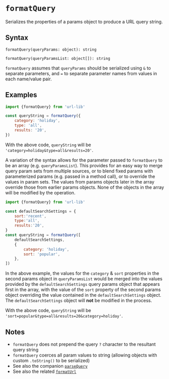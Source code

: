 # `formatQuery`

Serializes the properties of a params object to produce a URL query string.

## Syntax

`formatQuery(queryParams: object): string`

`formatQuery(queryParamsList: object[]): string`

`formatQuery` assumes that `queryParams` should be serialized using `&` to separate parameters, and `=` to separate parameter names from values in each name/value pair.

## Examples

```js
import {formatQuery} from 'url-lib'

const queryString = formatQuery({
    category: 'holiday',
    type: 'all',
    results: '20',
})
```

With the above code, `queryString` will be `'category=holiday&type=all&results=20'`.

A variation of the syntax allows for the parameter passed to `formatQuery` to be an array (e.g. `queryParamsList`). This provides for an easy way to merge query param sets from multiple sources, or to blend fixed params with parameterized params (e.g. passed in a method call), or to override the values in param sets. The values from params objects later in the array override those from earlier params objects. None of the objects in the array will be modified by the operation.

```js
import {formatQuery} from 'url-lib'

const defaultSearchSettings = {
    sort:'recent',
    type:'all',
    results:'20',
}
const queryString = formatQuery([
    defaultSearchSettings, 
    {
        category: 'holiday',
        sort: 'popular',
    },
])
```

In the above example, the values for the `category` & `sort` properties in the second params object in `queryParamsList` would be merged into the values provided by the `defaultSearchSettings` query params object that appears first in the array, with the value of the `sort` property of the second params object overriding the value contained in the `defaultSearchSettings` object. The `defaultSearchSettings` object will **not** be modified in the process.

With the above code, `queryString` will be `'sort=popular&type=all&results=20&category=holiday'`.

## Notes

- `formatQuery` does not prepend the query `?` character to the resultant query string
- `formatQuery` coerces all param values to string (allowing objects with custom `.toString()` to be serialized)
- See also the companion [`parseQuery`](parseQuery.md)
- See also the related [`formatUrl`](formatUrl.md)
